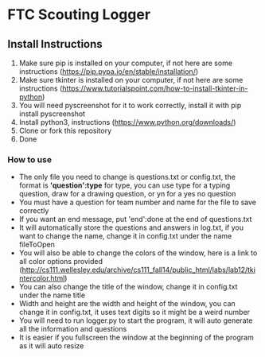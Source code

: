 # FTC Scouting Logger

## Install Instructions

1. Make sure pip is installed on your computer, if not here are some
   instructions (https://pip.pypa.io/en/stable/installation/)
2. Make sure tkinter is installed on your computer, if not here are some
   instructions (https://www.tutorialspoint.com/how-to-install-tkinter-in-python)
3. You will need pyscreenshot for it to work correctly, install it with  pip install pyscreenshot
4. Install python3, instructions (https://www.python.org/downloads/)
4. Clone or fork this repository
5. Done

### How to use

- The only file you need to change is questions.txt or config.txt, the format is **'question':type** for type, you can use type for a
  typing question, draw for a drawing question, or yn for a yes no question
- You must have a question for team number and name for the file to save correctly
- If you want an end message, put 'end':done at the end of questions.txt
- It will automatically store the questions and answers in log.txt, if you want to change the name, change it in
  config.txt under the name fileToOpen
- You will also be able to change the colors of the window, here is a link to all color options provided (http://cs111.wellesley.edu/archive/cs111_fall14/public_html/labs/lab12/tkintercolor.html)
- You can also change the title of the window, change it in config.txt under the name title
- Width and height are the width and height of the window, you can change it in config.txt, it uses text digits so it might be a weird number
- You will need to run logger.py to start the program, it will auto generate all the information and questions
- It is easier if you fullscreen the window at the beginning of the program as it will auto resize